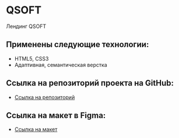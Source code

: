# QSOFT

Лендинг QSOFT

## Применены следующие технологии:

- HTML5, CSS3
- Адаптивная, семантическая верстка

## Ссылка на репозиторий проекта на GitHub:

- [Ссылка на репозиторий](https://github.com/malkov-am/qsoft)

## Ссылка на макет в Figma:

- [Ссылка на макет](https://www.figma.com/file/uy85DPXU715pD16KkshYUZ/QSOFT.-Front-end-Junior-Test-Task?node-id=1642%3A866)
